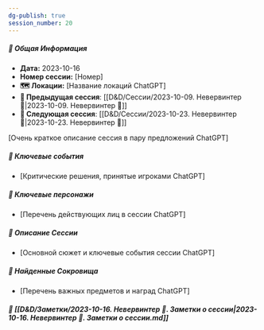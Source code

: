 ```yaml
---
dg-publish: true
session_number: 20
---
```


##### 📅 Общая Информация

- **Дата:** 2023-10-16
- **Номер cессии:** [Номер]
- **🗺️ Локации:** [Название локаций ChatGPT]
- **🔗 Предыдущая сессия**: [[D&D/Сессии/2023-10-09. Невервинтер 🛑\|2023-10-09. Невервинтер 🛑]]
- **🔗 Следующая сессия**: [[D&D/Сессии/2023-10-23. Невервинтер 🛑\|2023-10-23. Невервинтер 🛑]]

[Очень краткое описание сессия в пару предложений ChatGPT]
##### 🔑 **Ключевые события** 
- [Критические решения, принятые игроками ChatGPT]
##### 🧍 **Ключевые персонажи** 
- [Перечень действующих лиц в сессии ChatGPT]
##### 📖 **Описание Сессии** 
- [Основной сюжет и ключевые события сессии ChatGPT]
##### 💎 **Найденные Сокровища** 
- [Перечень важных предметов и наград ChatGPT]
##### 📝 **[[D&D/Заметки/2023-10-16. Невервинтер 🛑. Заметки о сессии\|2023-10-16. Невервинтер 🛑. Заметки о сессии.md]]**